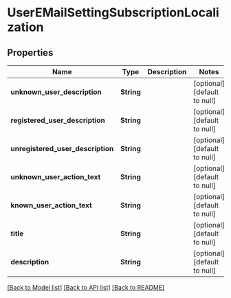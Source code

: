 # UserEMailSettingSubscriptionLocalization

## Properties
Name | Type | Description | Notes
------------ | ------------- | ------------- | -------------
**unknown_user_description** | **String** |  | [optional] [default to null]
**registered_user_description** | **String** |  | [optional] [default to null]
**unregistered_user_description** | **String** |  | [optional] [default to null]
**unknown_user_action_text** | **String** |  | [optional] [default to null]
**known_user_action_text** | **String** |  | [optional] [default to null]
**title** | **String** |  | [optional] [default to null]
**description** | **String** |  | [optional] [default to null]

[[Back to Model list]](../README.md#documentation-for-models) [[Back to API list]](../README.md#documentation-for-api-endpoints) [[Back to README]](../README.md)



